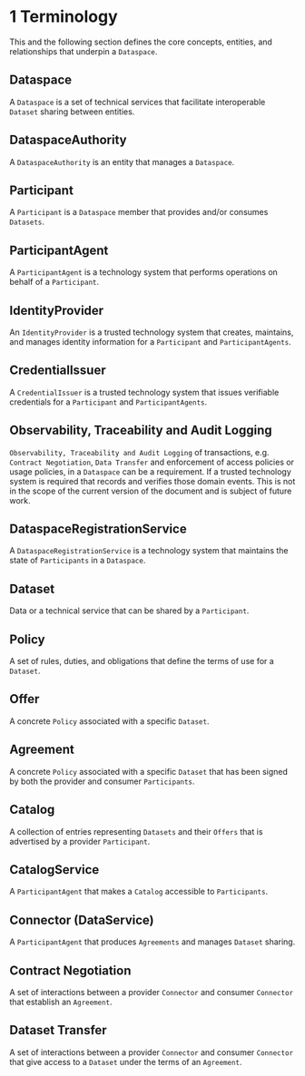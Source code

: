 # 1 Terminology

This and the following section defines the core concepts, entities, and relationships that underpin a `Dataspace`.

## Dataspace

A `Dataspace` is a set of technical services that facilitate interoperable `Dataset` sharing between entities.

## DataspaceAuthority

A `DataspaceAuthority` is an entity that manages a `Dataspace`.

## Participant

A `Participant` is a `Dataspace` member that provides and/or consumes `Datasets`.

## ParticipantAgent

A `ParticipantAgent` is a technology system that performs operations on behalf of a `Participant`.

## IdentityProvider

An `IdentityProvider` is a trusted technology system that creates, maintains, and manages identity information for a `Participant` and `ParticipantAgents`.

## CredentialIssuer

A `CredentialIssuer` is a trusted technology system that issues verifiable credentials for a `Participant` and `ParticipantAgents`.

## Observability, Traceability and Audit Logging

`Observability, Traceability and Audit Logging` of transactions, e.g. `Contract Negotiation`, `Data Transfer` and enforcement of access policies or usage policies, in a `Dataspace` can be a requirement.
If a  trusted technology system is required that records and verifies those domain events. This is not in the scope of the current version of the document and is subject of future work.

## DataspaceRegistrationService

A `DataspaceRegistrationService` is a technology system that maintains the state of `Participants` in a `Dataspace`.

## Dataset

Data or a technical service that can be shared by a `Participant`.

## Policy

A set of rules, duties, and obligations that define the terms of use for a `Dataset`.

## Offer

A concrete `Policy` associated with a specific `Dataset`.

## Agreement

A concrete `Policy` associated with a specific `Dataset` that has been signed by both the provider and consumer `Participants`.

## Catalog

A collection of entries representing `Datasets` and their `Offers` that is advertised by a provider `Participant`.

## CatalogService

A `ParticipantAgent` that makes a `Catalog` accessible to `Participants`.

## Connector (DataService)

A `ParticipantAgent` that produces `Agreements` and manages `Dataset` sharing.

## Contract Negotiation

A set of interactions between a provider `Connector` and consumer `Connector` that establish an `Agreement`.

## Dataset Transfer

A set of interactions between a provider `Connector` and consumer `Connector` that give access to a `Dataset` under the terms of an `Agreement`.
